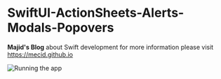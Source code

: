 # SwiftUI-ActionSheets-Alerts-Modals-Popovers
**Majid's Blog** about Swift development
for more information please visit https://mecid.github.io


![Running the app](http://www.grenleaf.com/final-image.png)

